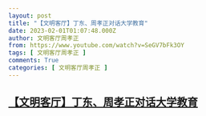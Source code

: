 ```yaml
---
layout: post
title: "【文明客厅】丁东、周孝正对话大学教育"
date: 2023-02-01T01:07:48.000Z
author: 文明客厅周孝正
from: https://www.youtube.com/watch?v=SeGV7bFk3OY
tags: [ 文明客厅周孝正 ]
comments: True
categories: [ 文明客厅周孝正 ]
---
```

<!--1675213668000-->
[【文明客厅】丁东、周孝正对话大学教育](https://www.youtube.com/watch?v=SeGV7bFk3OY)
------

<div>

</div>
